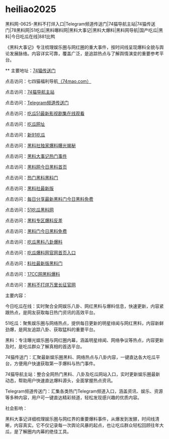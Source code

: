 # heiliao2025
黑料网-0625-黑料不打烊入口|Telegram频道传送门|74猫导航主站|74猫传送门|78黑料网|51吃瓜|黑料曝料网|黑料大事记|黑料大爆料|黑料网导航|国产吃瓜|黑料|今日吃瓜在线|881比鸭

《黑料大事记》专注梳理娱乐圈与网红圈的重大事件，按时间线呈现爆料全貌与舆论发展脉络。内容详实可靠，覆盖广泛，是追踪热点与了解舆情演变的重要参考平台。

** 主要地址：<a href="https://74mao.com/">74猫传送门</a>

点击访问：七四猫福利导航<a href="https://74mao.com/">（74mao.com）</a>

点击访问：<a href="https://74mao.com/">74猫导航主站</a>

点击访问：<a href="https://74mao.com/">Telegram频道传送门</a>

点击访问：<a href="https://cg1-03.pages.dev/">吃瓜51最新影视剧集在线观看</a>

点击访问：<a href="https://cg2-03.pages.dev/">吃瓜网址</a>

点击访问：<a href="https://cg3-03.pages.dev/">新91吃瓜</a>

点击访问：<a href="https://heiliaoshedujia.pages.dev/">黑料社独家爆料曝光揭秘</a>

点击访问：<a href="https://hl29.pages.dev/">黑料大事记热门事件</a>

点击访问：<a href="https://hl30.pages.dev/">黑料网今日黑料首页</a>

点击访问：<a href="https://hl31.pages.dev/">热门黑料黑料门</a>

点击访问：<a href="https://hl32.pages.dev/">黑料社最新版</a>

点击访问：<a href="https://hl34.pages.dev/">每日分享最新黑料门今日黑料免费</a>

点击访问：<a href="https://cg03.pages.dev/">51吃瓜黑料网</a>

点击访问：<a href="https://heiliaozhuanqu-1.pages.dev/">黑料专区爆料反差</a>

点击访问：<a href="https://hl23.pages.dev/">黑料门今日黑料免费</a>

点击访问：<a href="https://hl22.pages.dev/">吃瓜黑料八卦爆料</a>

点击访问：<a href="https://hl21.pages.dev/">吃瓜爆料网官网首页入口</a>

点击访问：<a href="https://hl20.pages.dev/">料社最新版黑料门</a>

点击访问：<a href="https://hl10.pages.dev/">17CC网黑料爆料</a>

点击访问：<a href="https://hl08.pages.dev/">黑料不打烊万里长征官网</a>

主要内容：

今日吃瓜在线：实时聚合全网娱乐八卦、网红黑料与爆料信息，快速更新，内容紧跟热点，是网友获取每日热门资讯的高效平台。

51吃瓜：聚焦娱乐圈与网络热点，提供每日更新的明星绯闻与网红黑料，内容新鲜劲爆，是网友追踪八卦、获取猛料的重要平台。

黑料：专注曝光娱乐圈与网红圈内幕，涵盖明星绯闻、网络争议等热点，内容更新及时，是吃瓜群众了解真相的首选平台。

74猫传送门：汇聚最新娱乐圈黑料、网络热点与八卦内容，一键直达各大吃瓜平台，方便用户快速获取第一手爆料与热门事件。

74猫导航主站：整合全网热门黑料、八卦及吃瓜网站入口，实时更新娱乐圈最新动态，帮助用户快速直达爆料源头，全面掌握热点资讯。

Telegram频道传送门：汇集各类热门Telegram频道入口，涵盖资讯、娱乐、资源等多种内容，用户可一键直达精彩频道，轻松发现感兴趣的优质内容。

社会影响：

黑料大事记详细梳理娱乐圈与网红界的重要爆料事件，从爆发到发酵，时间线清晰，内容真实。它不仅记录每一次舆论风暴的起点，也让吃瓜群众轻松回顾往年大瓜，是了解圈内内幕的绝佳工具。

<span style="display:none;">[Canonical link](）</span>
